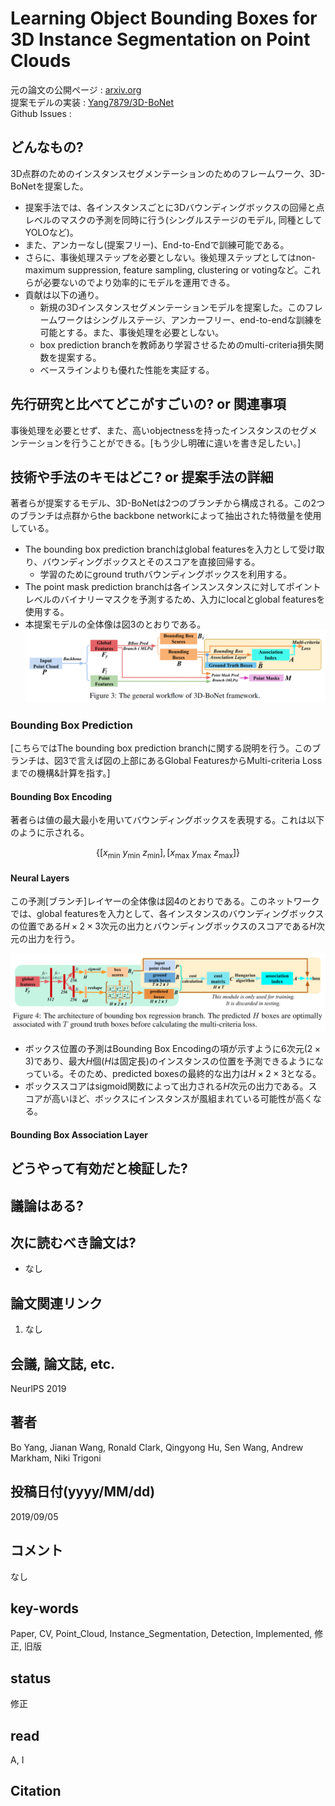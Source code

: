 # Learning Object Bounding Boxes for 3D Instance Segmentation on Point Clouds

元の論文の公開ページ : [arxiv.org](https://arxiv.org/abs/1906.01140v2)  
提案モデルの実装 : [Yang7879/3D-BoNet](https://github.com/Yang7879/3D-BoNet)  
Github Issues : []()  

## どんなもの?
3D点群のためのインスタンスセグメンテーションのためのフレームワーク、3D-BoNetを提案した。
- 提案手法では、各インスタンスごとに3Dバウンディングボックスの回帰と点レベルのマスクの予測を同時に行う(シングルステージのモデル, 同種としてYOLOなど)。
- また、アンカーなし(提案フリー)、End-to-Endで訓練可能である。
- さらに、事後処理ステップを必要としない。後処理ステップとしてはnon-maximum suppression, feature sampling, clustering or votingなど。これらが必要ないのでより効率的にモデルを運用できる。
- 貢献は以下の通り。
    - 新規の3Dインスタンスセグメンテーションモデルを提案した。このフレームワークはシングルステージ、アンカーフリー、end-to-endな訓練を可能とする。また、事後処理を必要としない。
    - box prediction branchを教師あり学習させるためのmulti-criteria損失関数を提案する。
    - ベースラインよりも優れた性能を実証する。

## 先行研究と比べてどこがすごいの? or 関連事項
事後処理を必要とせず、また、高いobjectnessを持ったインスタンスのセグメンテーションを行うことができる。[もう少し明確に違いを書き足したい。]

## 技術や手法のキモはどこ? or 提案手法の詳細
著者らが提案するモデル、3D-BoNetは2つのブランチから構成される。この2つのブランチは点群からthe backbone networkによって抽出された特徴量を使用している。
- The bounding box prediction branchはglobal featuresを入力として受け取り、バウンディングボックスとそのスコアを直接回帰する。
    - 学習のためにground truthバウンディングボックスを利用する。
- The point mask prediction branchは各インスンスタンスに対してポイントレベルのバイナリーマスクを予測するため、入力にlocalとglobal featuresを使用する。
- 本提案モデルの全体像は図3のとおりである。  
    ![fig3](img/LOBBf3ISoPC/fig3.png)

### Bounding Box Prediction
[こちらではThe bounding box prediction branchに関する説明を行う。このブランチは、図3で言えば図の上部にあるGlobal FeaturesからMulti-criteria Lossまでの機構&計算を指す。]

#### Bounding Box Encoding
著者らは値の最大最小を用いてバウンディングボックスを表現する。これは以下のように示される。

$$
\left\{\left[x_{\min }\ y_{\min }\ z_{\min }\right],\left[x_{\max }\ y_{\max }\ z_{\max }\right]\right\}
$$

#### Neural Layers
この予測[ブランチ]レイヤーの全体像は図4のとおりである。このネットワークでは、global featuresを入力として、各インスタンスのバウンディングボックスの位置である$H\times 2\times 3$次元の出力とバウンディングボックスのスコアである$H$次元の出力を行う。

![fig4](img/LOBBf3ISoPC/fig4.png)

- ボックス位置の予測はBounding Box Encodingの項が示すように6次元($2\times 3$)であり、最大$H$個($H$は固定長)のインスタンスの位置を予測できるようになっている。そのため、predicted boxesの最終的な出力は$H\times 2\times 3$となる。
- ボックススコアはsigmoid関数によって出力される$H$次元の出力である。スコアが高いほど、ボックスにインスタンスが風組まれている可能性が高くなる。

#### Bounding Box Association Layer



## どうやって有効だと検証した?

## 議論はある?

## 次に読むべき論文は?
- なし

## 論文関連リンク
1. なし

## 会議, 論文誌, etc.
NeurlPS 2019

## 著者
Bo Yang, Jianan Wang, Ronald Clark, Qingyong Hu, Sen Wang, Andrew Markham, Niki Trigoni

## 投稿日付(yyyy/MM/dd)
2019/09/05

## コメント
なし

## key-words
Paper, CV, Point_Cloud, Instance_Segmentation, Detection, Implemented, 修正, 旧版

## status
修正

## read
A, I

## Citation
